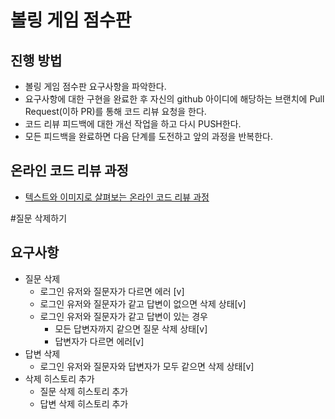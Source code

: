# 볼링 게임 점수판
## 진행 방법
* 볼링 게임 점수판 요구사항을 파악한다.
* 요구사항에 대한 구현을 완료한 후 자신의 github 아이디에 해당하는 브랜치에 Pull Request(이하 PR)를 통해 코드 리뷰 요청을 한다.
* 코드 리뷰 피드백에 대한 개선 작업을 하고 다시 PUSH한다.
* 모든 피드백을 완료하면 다음 단계를 도전하고 앞의 과정을 반복한다.

## 온라인 코드 리뷰 과정
* [텍스트와 이미지로 살펴보는 온라인 코드 리뷰 과정](https://github.com/next-step/nextstep-docs/tree/master/codereview)

#질문 삭제하기
## 요구사항
- 질문 삭제
    - 로그인 유저와 질문자가 다르면 에러 [v]
    - 로그인 유저와 질문자가 같고 답변이 없으면 삭제 상태[v]
    - 로그인 유저와 질문자가 같고 답변이 있는 경우
      - 모든 답변자까지 같으면 질문 삭제 상태[v]
      - 답변자가 다르면 에러[v]
- 답변 삭제
  - 로그인 유저와 질문자와 답변자가 모두 같으면 삭제 상태[v]
- 삭제 히스토리 추가
    - 질문 삭제 히스토리 추가
    - 답변 삭제 히스토리 추가
